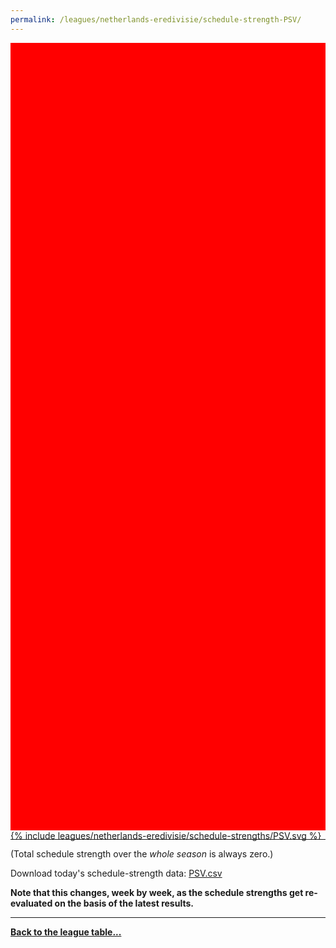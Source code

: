 ```yaml
---
permalink: /leagues/netherlands-eredivisie/schedule-strength-PSV/
---
```


<style>
.svg-wrap {
    background-color:red;
    height:0;
    padding-top:250%; /* 350px/550px */
    position: relative;
}

svg {
    background-color: white;
    height: 100%;
    display:block;
    width: 100%;
    position: absolute;
    top:0;
    left:0;
}
</style>


<div class="svg-wrap">
{% include leagues/netherlands-eredivisie/schedule-strengths/PSV.svg %}
</div>

-----

(Total schedule strength over the *whole season* is always zero.)


Download today's schedule-strength data: [PSV.csv](/assets/leagues/netherlands-eredivisie/2023/schedule-strengths/PSV.csv)

**Note that this changes, week by week, as the schedule strengths get re-evaluated on the
basis of the latest results.**

-----

[**Back to the league table...**](/leagues/netherlands-eredivisie)


